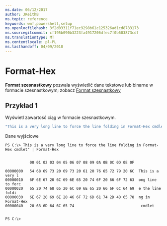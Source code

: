 ```yaml
---
ms.date: 06/12/2017
author: JKeithB
ms.topic: reference
keywords: wmf,powershell,setup
ms.openlocfilehash: 3f2d03311f71ec9298b61c125326ad1cd8783173
ms.sourcegitcommit: cf195b090b3223fa4917206dfec7f0b603873cdf
ms.translationtype: MT
ms.contentlocale: pl-PL
ms.lasthandoff: 04/09/2018
---
```

# <a name="format-hex"></a>Format-Hex
**Format szesnastkowy** pozwala wyświetlić dane tekstowe lub binarne w formacie szesnastkowym; zobacz [Format szesnastkowy](https://msdn.microsoft.com/powershell/reference/5.1/microsoft.powershell.utility/format-hex)

## <a name="example-1"></a>Przykład 1
Wyświetl zawartość ciąg w formacie szesnastkowym.

```powershell
"This is a very long line to force the line folding in Format-Hex cmdlet" | Format-Hex
```

Dane wyjściowe
```
PS C:\> This is a very long line to force the line folding in Format-Hex cmdlet" | Format-Hex


           00 01 02 03 04 05 06 07 08 09 0A 0B 0C 0D 0E 0F

00000000   54 68 69 73 20 69 73 20 61 20 76 65 72 79 20 6C  This is a very l
00000010   6F 6E 67 20 6C 69 6E 65 20 74 6F 20 66 6F 72 63  ong line to forc
00000020   65 20 74 68 65 20 6C 69 6E 65 20 66 6F 6C 64 69  e the line foldi
00000030   6E 67 20 69 6E 20 46 6F 72 6D 61 74 2D 48 65 78  ng in Format-Hex
00000040   20 63 6D 64 6C 65 74                              cmdlet


PS C:\>
```